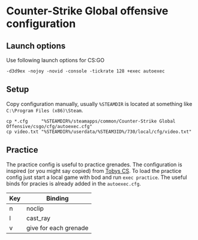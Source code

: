 # Counter-Strike Global offensive configuration

## Launch options

Use following launch options for CS:GO

```text
-d3d9ex -nojoy -novid -console -tickrate 128 +exec autoexec
```

## Setup

Copy configuration manually, usually `%STEAMDIR` is located at something like
`C:\Program Files (x86)\Steam`.

```text
cp *.cfg     "%STEAMDIR%/steamapps/common/Counter-Strike Global Offensive/csgo/cfg/autoexec.cfg"
cp video.txt "%STEAMDIR%/userdata/%STEAM3ID%/730/local/cfg/video.txt"
```

## Practice

The practice config is useful to practice grenades. The configuration is
inspired (or you might say copied) from [Tobys
CS](https://www.tobyscs.com/csgo-practice-config/). To load the practice config
just start a local game with bod and run `exec practice`.  The useful binds for
pracies is already added in the `autoexec.cfg`.

| Key | Binding               |
| --- | --------------------- |
| n   | noclip                |
| l   | cast_ray              |
| v   | give for each grenade |

